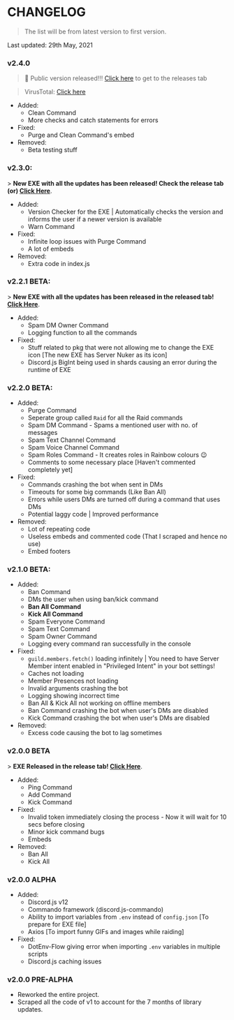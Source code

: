 # CHANGELOG

> The list will be from latest version to first version.

Last updated: 29th May, 2021

### v2.4.0
> 🎉 Public version released!!! [Click here](https://github.com/TechVevo/Server-Nuker/releases/tag/v2.4.0) to get to the releases tab

> VirusTotal: [Click here](https://www.virustotal.com/gui/file/443bce4f3819a546606c1454317814e1f1f943ca5203ca1b7ea0339c13360778/detection)

- Added:
  - Clean Command
  - More checks and catch statements for errors
- Fixed:
  - Purge and Clean Command's embed
- Removed:
  - Beta testing stuff

### v2.3.0:

\> **New EXE with all the updates has been released! Check the release tab (or) [Click Here](https://github.com/TechVevo/Server-Nuker/releases/tag/v2.3.0)**.

- Added:
  - Version Checker for the EXE | Automatically checks the version and informs the user if a newer version is available
  - Warn Command
- Fixed:
  - Infinite loop issues with Purge Command
  - A lot of embeds
- Removed:
  - Extra code in index.js

### v2.2.1 BETA:

\> **New EXE with all the updates has been released in the released tab! [Click Here](https://github.com/TechVevo/Server-Nuker/releases/tag/v2.2.1-BETA)**.

- Added:
  - Spam DM Owner Command
  - Logging function to all the commands
- Fixed:
  - Stuff related to pkg that were not allowing me to change the EXE icon [The new EXE has Server Nuker as its icon]
  - Discord.js BigInt being used in shards causing an error during the runtime of EXE

### v2.2.0 BETA:
- Added:
  - Purge Command
  - Seperate group called `Raid` for all the Raid commands
  - Spam DM Command - Spams a mentioned user with <count> no. of messages
  - Spam Text Channel Command
  - Spam Voice Channel Command
  - Spam Roles Command - It creates roles in Rainbow colours 😉
  - Comments to some necessary place [Haven't commented completely yet]
- Fixed:
  - Commands crashing the bot when sent in DMs
  - Timeouts for some big commands (Like Ban All)
  - Errors while users DMs are turned off during a command that uses DMs
  - Potential laggy code | Improved performance
- Removed:
  - Lot of repeating code
  - Useless embeds and commented code (That I scraped and hence no use)
  - Embed footers

### v2.1.0 BETA:
- Added:
  - Ban Command
  - DMs the user when using ban/kick command
  - **Ban All Command**
  - **Kick All Command**
  - Spam Everyone Command
  - Spam Text Command
  - Spam Owner Command
  - Logging every command ran successfully in the console
- Fixed:
  - `guild.members.fetch()` loading infinitely | You need to have Server Member intent enabled in "Privileged Intent" in your bot settings!
  - Caches not loading
  - Member Presences not loading
  - Invalid arguments crashing the bot
  - Logging showing incorrect time
  - Ban All & Kick All not working on offline members
  - Ban Command crashing the bot when user's DMs are disabled
  - Kick Command crashing the bot when user's DMs are disabled
- Removed:
  - Excess code causing the bot to lag sometimes

### v2.0.0 BETA

\> **EXE Released in the release tab! [Click Here](https://github.com/TechVevo/Server-Nuker/releases/)**.

- Added:
  - Ping Command
  - Add Command
  - Kick Command
- Fixed:
  - Invalid token immediately closing the process - Now it will wait for 10 secs before closing
  - Minor kick command bugs
  - Embeds
- Removed:
  - Ban All
  - Kick All

### v2.0.0 ALPHA
- Added:
  - Discord.js v12
  - Commando framework (discord.js-commando)
  - Ability to import variables from `.env` instead of `config.json` [To prepare for EXE file]
  - Axios [To import funny GIFs and images while raiding]
- Fixed:
  - DotEnv-Flow giving error when importing `.env` variables in multiple scripts
  - Discord.js caching issues

### v2.0.0 PRE-ALPHA
- Reworked the entire project.
- Scraped all the code of v1 to account for the 7 months of library updates.
